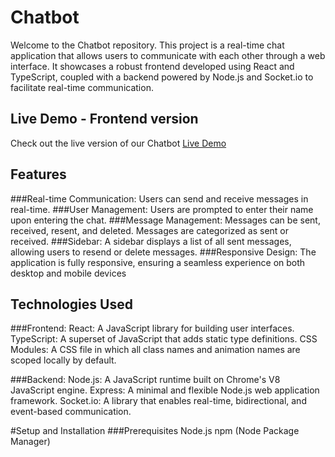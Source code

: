 # Chatbot

Welcome to the Chatbot repository. 
This project is a real-time chat application that allows users to communicate with each other through a web interface. 
It showcases a robust frontend developed using React and TypeScript, coupled with a backend powered by Node.js and Socket.io to facilitate real-time communication.

## Live Demo - Frontend version 

Check out the live version of our Chatbot
[Live Demo](https://chatbot-henna-pi.vercel.app/) 

## Features

###Real-time Communication: Users can send and receive messages in real-time.
###User Management: Users are prompted to enter their name upon entering the chat.
###Message Management: Messages can be sent, received, resent, and deleted. Messages are categorized as sent or received.
###Sidebar: A sidebar displays a list of all sent messages, allowing users to resend or delete messages.
###Responsive Design: The application is fully responsive, ensuring a seamless experience on both desktop and mobile devices

## Technologies Used
###Frontend:
React: A JavaScript library for building user interfaces.
TypeScript: A superset of JavaScript that adds static type definitions.
CSS Modules: A CSS file in which all class names and animation names are scoped locally by default.

###Backend:
Node.js: A JavaScript runtime built on Chrome's V8 JavaScript engine.
Express: A minimal and flexible Node.js web application framework.
Socket.io: A library that enables real-time, bidirectional, and event-based communication.

#Setup and Installation
###Prerequisites
Node.js
npm (Node Package Manager)
